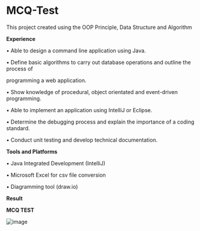 # MCQ-Test

  This project created using the OOP Principle, Data Structure and Algorithm

**Experience**

•  Able to design a command line application using Java.

• Define basic algorithms to carry out database operations and outline the process of

programming a web application.

• Show knowledge of procedural, object orientated and event-driven programming.

• Able to implement an application using IntelliJ or Eclipse.

• Determine the debugging process and explain the importance of a coding standard.

• Conduct unit testing and develop technical documentation.


**Tools and Platforms**

•	Java Integrated Development (IntelliJ)

•	Microsoft Excel for csv file conversion

•	Diagramming tool (draw.io)


**Result**

**MCQ TEST**

![image](https://github.com/racoma123/MCQ-Test/assets/137740654/9ebd63f5-dbff-4d49-9acd-61ed9dcfaea2)

